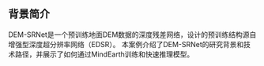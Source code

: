 ## 背景简介
DEM-SRNet是一个预训练地面DEM数据的深度残差网络，设计的预训练结构源自增强型深度超分辨率网络（EDSR）。
本案例介绍了DEM-SRNet的研究背景和技术路径，并展示了如何通过MindEarth训练和快速推理模型。